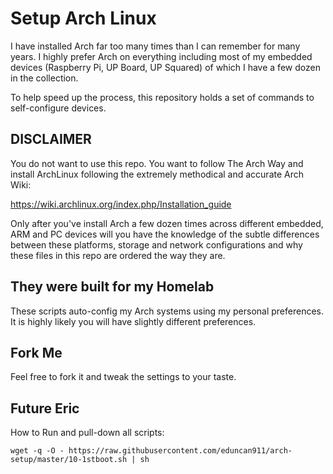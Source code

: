 # Setup Arch Linux

I have installed Arch far too many times than I can remember for many years.  I
highly prefer Arch on everything including most of my embedded devices
(Raspberry Pi, UP Board, UP Squared) of which I have a few dozen in the
collection.  

To help speed up the process, this repository holds a set of commands to
self-configure devices.

## DISCLAIMER

You do not want to use this repo.  You want to follow The Arch Way and install
ArchLinux following the extremely methodical and accurate Arch Wiki:

https://wiki.archlinux.org/index.php/Installation_guide

Only after you've install Arch a few dozen times across different embedded, ARM
and PC devices will you have the knowledge of the subtle differences between 
these platforms, storage and network configurations and why these files in this
repo are ordered the way they are.

## They were built for my Homelab

These scripts auto-config my Arch systems using my personal preferences.  It is
highly likely you will have slightly different preferences.

## Fork Me

Feel free to fork it and tweak the settings to your taste.  

## Future Eric

How to Run and pull-down all scripts:

    wget -q -O - https://raw.githubusercontent.com/eduncan911/arch-setup/master/10-1stboot.sh | sh



